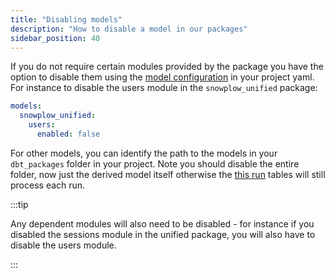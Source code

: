 ```yaml
---
title: "Disabling models"
description: "How to disable a model in our packages"
sidebar_position: 40
---
```


If you do not require certain modules provided by the package you have the option to disable them using the [model configuration](https://docs.getdbt.com/reference/resource-configs/enabled) in your project yaml. For instance to disable the users module in the `snowplow_unified` package:

```yml title="dbt_project.yml"
models:
  snowplow_unified:
    users:
      enabled: false
```

For other models, you can identify the path to the models in your `dbt_packages` folder in your project. Note you should disable the entire folder, now just the derived model itself otherwise the [this run](/docs/modeling-your-data/modeling-your-data-with-dbt/package-mechanics/this-run-tables/index.md#other-this-run-tables) tables will still process each run.

:::tip

Any dependent modules will also need to be disabled - for instance if you disabled the sessions module in the unified package, you will also have to disable the users module.

:::
